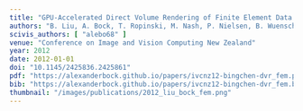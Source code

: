 ```yaml
---
title: "GPU-Accelerated Direct Volume Rendering of Finite Element Data Sets"
authors: "B. Liu, A. Bock, T. Ropinski, M. Nash, P. Nielsen, B. Wuensche"
scivis_authors: [ "alebo68" ]
venue: "Conference on Image and Vision Computing New Zealand"
year: 2012
date: 2012-01-01
doi: "10.1145/2425836.2425861"
pdf: "https://alexanderbock.github.io/papers/ivcnz12-bingchen-dvr_fem.pdf"
bib: "https://alexanderbock.github.io/papers/ivcnz12-bingchen-dvr_fem.bib"
thumbnail: "/images/publications/2012_liu_bock_fem.png"
---
```


